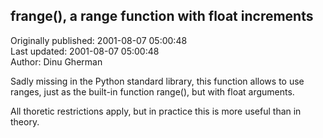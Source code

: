 ## frange(), a range function with float increments  
Originally published: 2001-08-07 05:00:48  
Last updated: 2001-08-07 05:00:48  
Author: Dinu Gherman  
  
Sadly missing in the Python standard library, this function
allows to use ranges, just as the built-in function range(),
but with float arguments.

All thoretic restrictions apply, but in practice this is
more useful than in theory.